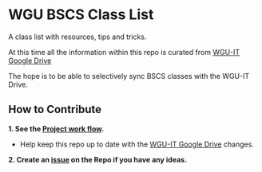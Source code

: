# WGU BSCS Class List
A class list with resources, tips and tricks.

At this time all the information within this repo is curated from [WGU-IT Google Drive](https://drive.google.com/drive/u/1/folders/0B1S7OJNChk1-cWhwNWZTb2JNY1E)

The hope is to be able to selectively sync BSCS classes with the WGU-IT Drive.

## How to Contribute
**1. See the [Project work flow](https://github.com/orgs/WGU-BSCS/projects/1).**
  - Help keep this repo up to date with the [WGU-IT Google Drive](https://drive.google.com/drive/u/1/folders/0B1S7OJNChk1-cWhwNWZTb2JNY1E)
 changes.
  
**2. Create an [issue](https://help.github.com/articles/creating-an-issue/) on the Repo if you have any ideas.**  

